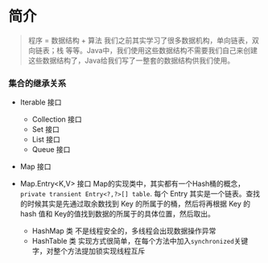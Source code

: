 # 简介
> 程序 = 数据结构 + 算法
我们之前其实学习了很多数据机构，单向链表，双向链表；栈 等等。Java中，我们使用这些数据结构不需要我们自己来创建这些数据结构了，Java给我们写了一整套的数据结构供我们使用。

### 集合的继承关系
- Iterable 接口
	- Collection 接口
	- Set 接口
	- List 接口
	- Queue 接口

- Map 接口
- Map.Entry<K,V> 接口
Map的实现类中，其实都有一个Hash桶的概念，`private transient Entry<?,?>[] table`. 每个 Entry 其实是一个链表。查找的时候其实是先通过取余数找到 Key 的所属于的桶，然后将再根据 Key 的 hash 值和 Key的值找到数据的所属于的具体位置，然后取出。
	- HashMap 类
	不是线程安全的，多线程会出现数据操作异常
	- HashTable 类
	实现方式很简单，在每个方法中加入`synchronized`关键字，对整个方法提加锁实现线程互斥